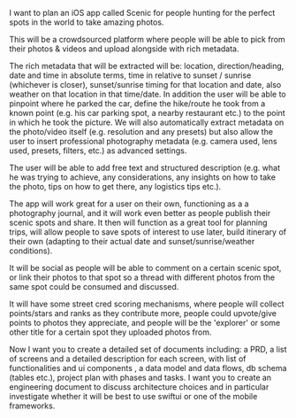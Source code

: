 I want to plan an iOS app called Scenic for people hunting for the perfect spots in the world to take amazing photos. 

This will be a crowdsourced platform where people will be able to pick from their photos & videos and upload alongside with rich metadata. 

The rich metadata that will be extracted will be: location, direction/heading, date and time in absolute terms, time in relative to sunset / sunrise (whichever is closer), sunset/sunrise timing for that location and date, also weather on that location in that time/date. In addition the user will be able to pinpoint where he parked the car, define the hike/route he took from a known point (e.g. his car parking spot, a nearby restaurant etc.) to the point in which he took the picture. 
We will also automatically extract metadata on the photo/video itself (e.g. resolution and any presets) but also allow the user to insert professional photography metadata (e.g. camera used, lens used, presets, filters, etc.) as advanced settings. 

The user will be able to add free text and structured description (e.g. what he was trying to achieve, any considerations, any insights on how to take the photo, tips on how to get there, any logistics tips etc.). 

The app will work great for a user on their own, functioning as a a photography journal, and it will work even better as people publish their scenic spots and share. It then will function as a great tool for planning trips, will allow people to save spots of interest to use later, build itinerary of their own (adapting to their actual date and sunset/sunrise/weather conditions). 

It will be social as people will be able to comment on a certain scenic spot, or link their photos to that spot so a thread with different photos from the same spot could be consumed and discussed. 

It will have some street cred scoring mechanisms, where people will collect points/stars and ranks as they contribute more, people could upvote/give points to photos they appreciate, and people will be the 'explorer' or some other title for a certain spot they uploaded photos from. 

Now I want you to create a detailed set of documents including: a PRD, a list of screens and a detailed description for each screen, with list of functionalities and ui components  , a data model and data flows, db schema (tables etc.), project plan with phases and tasks. I want you to create an engineering document to discuss architecture choices and in particular investigate whether it will be best to use swiftui or one of the mobile frameworks. 
